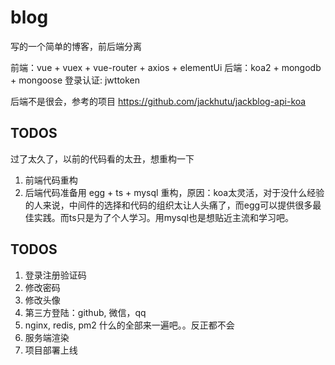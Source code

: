 # blog
写的一个简单的博客，前后端分离

前端：vue + vuex + vue-router + axios + elementUi
后端：koa2 + mongodb + mongoose
登录认证: jwttoken

后端不是很会，参考的项目 https://github.com/jackhutu/jackblog-api-koa

## TODOS
过了太久了，以前的代码看的太丑，想重构一下

1. 前端代码重构
2. 后端代码准备用 egg + ts + mysql 重构，原因：koa太灵活，对于没什么经验的人来说，中间件的选择和代码的组织太让人头痛了，而egg可以提供很多最佳实践。而ts只是为了个人学习。用mysql也是想贴近主流和学习吧。

## TODOS

1. 登录注册验证码
2. 修改密码
3. 修改头像
4. 第三方登陆：github,  微信，qq
5. nginx, redis, pm2 什么的全部来一遍吧。。反正都不会
6. 服务端渲染
7. 项目部署上线

